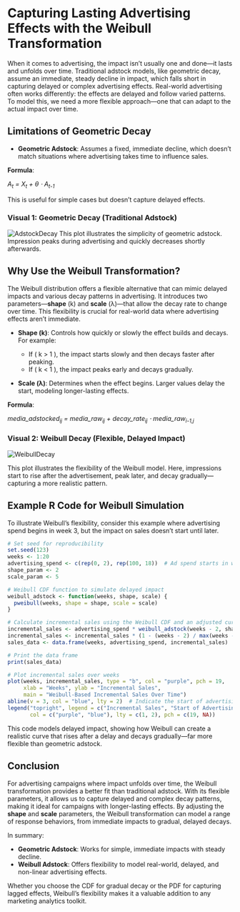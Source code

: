 # Capturing Lasting Advertising Effects with the Weibull Transformation

When it comes to advertising, the impact isn’t usually one and done—it lasts and unfolds over time. Traditional adstock models, like geometric decay, assume an immediate, steady decline in impact, which falls short in capturing delayed or complex advertising effects. Real-world advertising often works differently: the effects are delayed and follow varied patterns. To model this, we need a more flexible approach—one that can adapt to the actual impact over time.

## Limitations of Geometric Decay

- **Geometric Adstock**: Assumes a fixed, immediate decline, which doesn’t match situations where advertising takes time to influence sales.

**Formula**:  

_A<sub>t</sub> = X<sub>t</sub> + θ ⋅ A<sub>t-1</sub>_


This is useful for simple cases but doesn’t capture delayed effects.

### Visual 1: Geometric Decay (Traditional Adstock)

![AdstockDecay](https://github.com/user-attachments/assets/0e45e339-7846-4cad-843c-efb41a46429f)
This plot illustrates the simplicity of geometric adstock. Impression peaks during advertising and quickly decreases shortly afterwards. 


## Why Use the Weibull Transformation?

The Weibull distribution offers a flexible alternative that can mimic delayed impacts and various decay patterns in advertising. It introduces two parameters—**shape** (k) and **scale** (λ)—that allow the decay rate to change over time. This flexibility is crucial for real-world data where advertising effects aren’t immediate.

- **Shape (k)**: Controls how quickly or slowly the effect builds and decays. For example:
  - If \( k > 1 \), the impact starts slowly and then decays faster after peaking.
  - If \( k < 1 \), the impact peaks early and decays gradually.

- **Scale (λ)**: Determines when the effect begins. Larger values delay the start, modeling longer-lasting effects.

**Formula**:  

_media_adstocked<sub>ij</sub> = media_raw<sub>ij</sub> + decay_rate<sub>ij</sub> ⋅ media_raw<sub>i-1,j</sub>_


### Visual 2: Weibull Decay (Flexible, Delayed Impact)

![WeibullDecay](https://github.com/user-attachments/assets/fc51cd2e-2597-4fcd-860d-f2818f271e9a)

This plot illustrates the flexibility of the Weibull model. Here, impressions start to rise after the advertisement, peak later, and decay gradually—capturing a more realistic pattern.

## Example R Code for Weibull Simulation

To illustrate Weibull’s flexibility, consider this example where advertising spend begins in week 3, but the impact on sales doesn’t start until later.

```r
# Set seed for reproducibility
set.seed(123)
weeks <- 1:20
advertising_spend <- c(rep(0, 2), rep(100, 18))  # Ad spend starts in week 3
shape_param <- 2
scale_param <- 5

# Weibull CDF function to simulate delayed impact
weibull_adstock <- function(weeks, shape, scale) {
  pweibull(weeks, shape = shape, scale = scale)
}

# Calculate incremental sales using the Weibull CDF and an adjusted curve for a gradual decay
incremental_sales <- advertising_spend * weibull_adstock(weeks - 2, shape_param, scale_param)
incremental_sales <- incremental_sales * (1 - (weeks - 2) / max(weeks - 2))  # Apply a decay adjustment
sales_data <- data.frame(weeks, advertising_spend, incremental_sales)

# Print the data frame
print(sales_data)

# Plot incremental sales over weeks
plot(weeks, incremental_sales, type = "b", col = "purple", pch = 19, 
     xlab = "Weeks", ylab = "Incremental Sales", 
     main = "Weibull-Based Incremental Sales Over Time")
abline(v = 3, col = "blue", lty = 2)  # Indicate the start of advertising with a vertical line
legend("topright", legend = c("Incremental Sales", "Start of Advertising"), 
       col = c("purple", "blue"), lty = c(1, 2), pch = c(19, NA))
```
This code models delayed impact, showing how Weibull can create a realistic curve that rises after a delay and decays gradually—far more flexible than geometric adstock.

## Conclusion

For advertising campaigns where impact unfolds over time, the Weibull transformation provides a better fit than traditional adstock. With its flexible parameters, it allows us to capture delayed and complex decay patterns, making it ideal for campaigns with longer-lasting effects. By adjusting the **shape** and **scale** parameters, the Weibull transformation can model a range of response behaviors, from immediate impacts to gradual, delayed decays. 

In summary:
- **Geometric Adstock**: Works for simple, immediate impacts with steady decline.
- **Weibull Adstock**: Offers flexibility to model real-world, delayed, and non-linear advertising effects.

Whether you choose the CDF for gradual decay or the PDF for capturing lagged effects, Weibull’s flexibility makes it a valuable addition to any marketing analytics toolkit.


